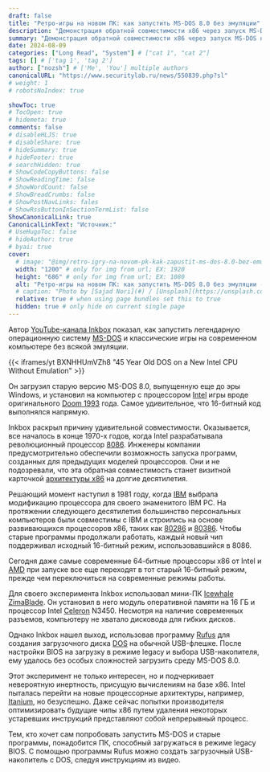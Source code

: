 ```yaml
---
draft: false
title: "Ретро-игры на новом ПК: как запустить MS-DOS 8.0 без эмуляции"
description: "Демонстрация обратной совместимости x86 через запуск MS-DOS на современном оборудовании."
summary: "Демонстрация обратной совместимости x86 через запуск MS-DOS на современном оборудовании."
date: 2024-08-09
categories: ["Long Read", "System"] # ["cat 1", "cat 2"]
tags: [] # ['tag 1', 'tag 2']
author: ["nozsh"] # ['Me', 'You'] multiple authors
canonicalURL: "https://www.securitylab.ru/news/550839.php?sl"
# weight: 1
# robotsNoIndex: true

showToc: true
# TocOpen: true
# hidemeta: true
comments: false
# disableHLJS: true
# disableShare: true
# hideSummary: true
# hideFooter: true
# searchHidden: true
# ShowCodeCopyButtons: false
# ShowReadingTime: false
# ShowWordCount: false
# ShowBreadCrumbs: false
# ShowPostNavLinks: fales
# ShowRssButtonInSectionTermList: false
ShowCanonicalLink: true
CanonicalLinkText: "Источник:"
# UseHugoToc: false
# hideAuthor: true
# byai: true
cover:
  # image: "@img/retro-igry-na-novom-pk-kak-zapustit-ms-dos-8.0-bez-emuliatsii-cover.avif" # image path/url
  width: "1200" # only for img from url; EX: 1920
  height: "686" # only for img from url; EX: 1080
  alt: "Ретро-игры на новом ПК: как запустить MS-DOS 8.0 без эмуляции - Cover" # alt text
  # caption: "Photo by [Sajad Nori](#) / [Unsplash](https://unsplash.com/?sl)" # display caption under cover
  relative: true # when using page bundles set this to true
  hidden: true # only hide on current single page
---
```


Автор [YouTube-канала Inkbox](https://www.youtube.com/watch?v=BXNHHUmVZh8?sl) показал, как запустить легендарную операционную систему [MS-DOS](https://ru.wikipedia.org/wiki/MS-DOS?sl) и классические игры на современном компьютере без всякой эмуляции.

{{< iframes/yt BXNHHUmVZh8 "45 Year Old DOS on a New Intel CPU Without Emulation" >}}

Он загрузил старую версию MS-DOS 8.0, выпущенную еще до эры Windows, и установил на компьютер с процессором [Intel](https://ru.wikipedia.org/wiki/Intel?sl) игры вроде оригинального [Doom 1993](<https://ru.wikipedia.org/wiki/Doom_(%D0%B8%D0%B3%D1%80%D0%B0,_1993)?sl>) года. Самое удивительное, что 16-битный код выполнялся напрямую.

Inkbox раскрыл причину удивительной совместимости. Оказывается, все началось в конце 1970-х годов, когда Intel разрабатывала революционный процессор [8086](https://ru.wikipedia.org/wiki/Intel_8086?sl). Инженеры компании предусмотрительно обеспечили возможность запуска программ, созданных для предыдущих моделей процессоров. Они и не подозревали, что эта обратная совместимость станет визитной карточкой [архитектуры x86](https://ru.wikipedia.org/wiki/X86?sl) на долгие десятилетия.

Решающий момент наступил в 1981 году, когда [IBM](https://ru.wikipedia.org/wiki/IBM?sl) выбрала модификацию процессора для своего знаменитого IBM PC. На протяжении следующего десятилетия большинство персональных компьютеров были совместимы с IBM и строились на основе развивающихся процессоров x86, таких как [80286](https://ru.wikipedia.org/wiki/Intel_80286?sl) и [80386](https://ru.wikipedia.org/wiki/Intel_80386?sl). Чтобы старые программы продолжали работать, каждый новый чип поддерживал исходный 16-битный режим, использовавшийся в 8086.

Сегодня даже самые современные 64-битные процессоры x86 от Intel и [AMD](https://ru.wikipedia.org/wiki/AMD?sl) при запуске все еще переходят в тот старый 16-битный режим, прежде чем переключиться на современные режимы работы.

Для своего эксперимента Inkbox использовал мини-ПК [Icewhale ZimaBlade](https://noted.lol/icewhale-announces-new-zimablade/?sl). Он установил в него модуль оперативной памяти на 16 ГБ и процессор Intel [Celeron](https://ru.wikipedia.org/wiki/Celeron?sl) N3450. Несмотря на наличие современных разъемов, компьютеру не хватало дисковода для гибких дисков.

Однако Inkbox нашел выход, использовав программу [Rufus](https://rufus.ie/ru/?sl) для создания загрузочного диска [DOS](https://ru.wikipedia.org/wiki/DOS?sl) на обычной USB-флешке. После настройки BIOS на загрузку в режиме legacy и выбора USB-накопителя, ему удалось без особых сложностей загрузить среду MS-DOS 8.0.

Этот эксперимент не только интересен, но и подчеркивает невероятную инертность, присущую вычислениям на базе x86. Intel пыталась перейти на новые процессорные архитектуры, например, [Itanium](https://ru.wikipedia.org/wiki/Itanium?sl), но безуспешно. Даже сейчас попытки производителя оптимизировать будущие чипы x86 путем удаления некоторых устаревших инструкций представляют собой непрерывный процесс.

Тем, кто хочет сам попробовать запустить MS-DOS и старые программы, понадобится ПК, способный загружаться в режиме legacy BIOS. С помощью программы Rufus можно создать загрузочный USB-накопитель с DOS, следуя инструкциям из видео.
